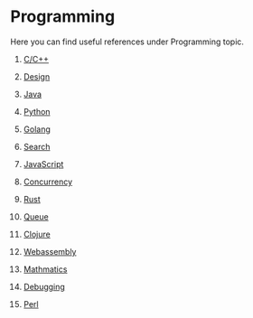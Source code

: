 # Programming

Here you can find useful references under Programming topic.

1. [C/C++](https://github.com/hqxsn/Awesome-Bookmarks-From-Globe/tree/master/Programming/C%7CC%2B%2B/Readme.md) 

2. [Design](https://github.com/hqxsn/Awesome-Bookmarks-From-Globe/tree/master/Programming/Design/Readme.md)

3. [Java](https://github.com/hqxsn/Awesome-Bookmarks-From-Globe/tree/master/Programming/Java/Readme.md)

4. [Python](https://github.com/hqxsn/Awesome-Bookmarks-From-Globe/tree/master/Programming/Python/Readme.md)

5. [Golang](https://github.com/hqxsn/Awesome-Bookmarks-From-Globe/tree/master/Programming/Python/Readme.md)

6. [Search](https://github.com/hqxsn/Awesome-Bookmarks-From-Globe/tree/master/Programming/Search/Readme.md)

7. [JavaScript](https://github.com/hqxsn/Awesome-Bookmarks-From-Globe/tree/master/Programming/JavaScript/Readme.md)

8. [Concurrency](https://github.com/hqxsn/Awesome-Bookmarks-From-Globe/tree/master/Programming/Concurrency/Readme.md)

9. [Rust](https://github.com/hqxsn/Awesome-Bookmarks-From-Globe/tree/master/Programming/Rust/Readme.md)

10. [Queue](https://github.com/hqxsn/Awesome-Bookmarks-From-Globe/tree/master/Programming/Queue/Readme.md)

11. [Clojure](https://github.com/hqxsn/Awesome-Bookmarks-From-Globe/tree/master/Programming/Clojure/Readme.md)

12. [Webassembly](https://github.com/hqxsn/Awesome-Bookmarks-From-Globe/tree/master/Programming/Webassembly)

13. [Mathmatics](https://github.com/hqxsn/Awesome-Bookmarks-From-Globe/tree/master/Programming/Mathmatics)

14. [Debugging](https://github.com/hqxsn/Awesome-Bookmarks-From-Globe/tree/master/Programming/Debugging)

15. [Perl](https://github.com/hqxsn/Awesome-Bookmarks-From-Globe/tree/master/Programming/Perl)

    ​    

